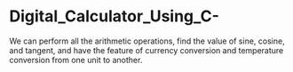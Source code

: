 # Digital_Calculator_Using_C-
We can perform all the arithmetic operations, find the value of sine, cosine, and tangent, and have the feature of currency conversion and temperature conversion from one unit to another.
